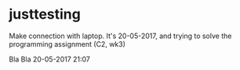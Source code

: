 # justtesting
Make connection with laptop.
It's 20-05-2017, and trying to solve the programming assignment (C2, wk3)


Bla Bla 20-05-2017 21:07
